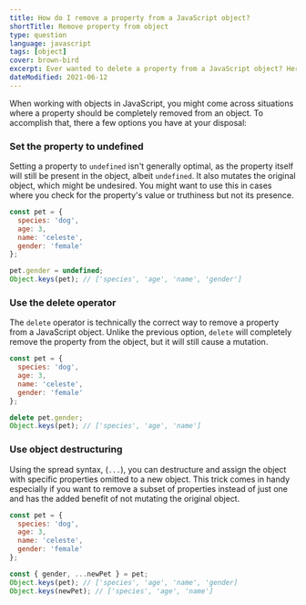 ```yaml
---
title: How do I remove a property from a JavaScript object?
shortTitle: Remove property from object
type: question
language: javascript
tags: [object]
cover: brown-bird
excerpt: Ever wanted to delete a property from a JavaScript object? Here are a few way you can accomplish that.
dateModified: 2021-06-12
---
```


When working with objects in JavaScript, you might come across situations where a property should be completely removed from an object. To accomplish that, there a few options you have at your disposal:

### Set the property to undefined

Setting a property to `undefined` isn't generally optimal, as the property itself will still be present in the object, albeit `undefined`. It also mutates the original object, which might be undesired. You might want to use this in cases where you check for the property's value or truthiness but not its presence.

```js
const pet = {
  species: 'dog',
  age: 3,
  name: 'celeste',
  gender: 'female'
};

pet.gender = undefined;
Object.keys(pet); // ['species', 'age', 'name', 'gender']
```

### Use the delete operator

The `delete` operator is technically the correct way to remove a property from a JavaScript object. Unlike the previous option, `delete` will completely remove the property from the object, but it will still cause a mutation.

```js
const pet = {
  species: 'dog',
  age: 3,
  name: 'celeste',
  gender: 'female'
};

delete pet.gender;
Object.keys(pet); // ['species', 'age', 'name']
```

### Use object destructuring

Using the spread syntax, (`...`), you can destructure and assign the object with specific properties omitted to a new object. This trick comes in handy especially if you want to remove a subset of properties instead of just one and has the added benefit of not mutating the original object.

```js
const pet = {
  species: 'dog',
  age: 3,
  name: 'celeste',
  gender: 'female'
};

const { gender, ...newPet } = pet;
Object.keys(pet); // ['species', 'age', 'name', 'gender]
Object.keys(newPet); // ['species', 'age', 'name']
```
